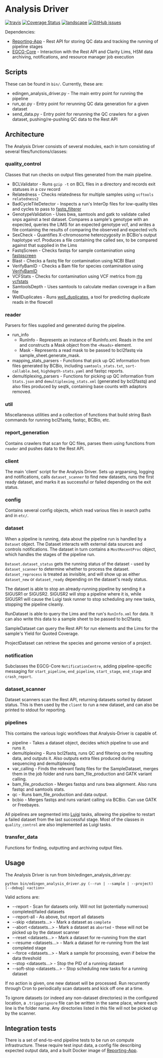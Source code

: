 # Analysis Driver
[![travis](https://img.shields.io/travis/EdinburghGenomics/Analysis-Driver/master.svg)](https://travis-ci.org/EdinburghGenomics/Analysis-Driver)
[![Coverage Status](https://coveralls.io/repos/github/EdinburghGenomics/Analysis-Driver/badge.svg?branch=master)](https://coveralls.io/github/EdinburghGenomics/Analysis-Driver?branch=master)
[![landscape](https://landscape.io/github/EdinburghGenomics/Analysis-Driver/master/landscape.svg)](https://landscape.io/github/EdinburghGenomics/Analysis-Driver)
[![GitHub issues](https://img.shields.io/github/issues/EdinburghGenomics/Analysis-Driver.svg)](https://github.com/EdinburghGenomics/Analysis-Driver/issues)

Dependencies:
- [Reporting-App](https://github.com/EdinburghGenomics/Reporting-App) - Rest API for storing QC data and
  tracking the running of pipeline stages
- [EGCG-Core](https://github.com/EdinburghGenomics/EGCG-Core) - Interaction with the Rest API and Clarity
  Lims, HSM data archiving, notifications, and resource manager job execution

## Scripts
These can be found in `bin/`. Currently, these are:

- edingen_analysis_driver.py - The main entry point for running the pipeline
- run_qc.py - Entry point for rerunning QC data generation for a given dataset
- send_data.py - Entry point for rerunning the QC crawlers for a given dataset, pushing/re-pushing QC data
  to the Rest API


## Architecture
The Analysis Driver consists of several modules, each in turn consisting of several files/functions/classes:

### quality_control
Classes that run checks on output files generated from the main pipeline.

- BCLValidator - Runs `gzip -t` on BCL files in a directory and records exit statuses in a csv record
- Relatedness - Checks relatedness for multiple samples using `vcftools relatedness2`
- BadCycleTileDetector - Inspects a run's InterOp files for low-quality tiles and cycles to pass to
  [fastq_filterer](https://github.com/EdinburghGenomics/Fastq-Filterer)
- GenotypeValidation - Uses bwa, samtools and gatk to validate called snps against a test dataset. Compares
  a sample's genotype with an expected, queries the LIMS for an expected genotype vcf, and writes a file containing the
  results of comparing the observed and expected vcfs
- SexCheck - Quantifies X-chromosome heterozygosity in BCBio's output haplotype vcf. Produces a file
  containing the called sex, to be compared against that supplied in the Lims
- FastqScreen - Checks fastqs for sample contamination using [fastqscreen](http://www.bioinformatics.babraham.ac.uk/projects/download.html#fastqscreen)
- Blast - Checks a fastq file for contamination using NCBI Blast
- VerifyBamID - Checks a Bam file for species contamination using [VerifyBamID](http://genome.sph.umich.edu/wiki/VerifyBamID)
- VCFStats - Checks for contamination using VCF metrics from [rtg vcfstats](https://github.com/RealTimeGenomics/rtg-tools)
- SamtoolsDepth - Uses samtools to calculate median coverage in a Bam file
- WellDuplicates - Runs [well_duplicates](https://github.com/EdinburghGenomics/well_duplicates), a tool for
  predicting duplicate reads in the flowcell

### reader
Parsers for files supplied and generated during the pipeline.

- run_info
  - RunInfo - Represents an instance of RunInfo.xml. Reads in the xml and constructs a Mask object from the
    `<Reads>` element.
  - Mask - Represents a read mask to be passed to bcl2fastq via sample_sheet.generate_mask.
- mapping_stats_parsers - Functions that pick up QC information from files generated by BCBio, including
  `samtools_stats.txt`, `sort-callable.bed`, `highdepth-stats.yaml` and fastqc reports.
- demultiplexing_parsers - Functions for picking up QC information from `Stats.json` and
  `demultiplexing_stats.xml` (generated by bcl2fastq) and also files produced by seqtk, containing base counts
  with adaptors removed.

### util
Miscellaneous utilities and a collection of functions that build string Bash commands for running bcl2fastq,
fastqc, BCBio, etc.

### report_generation
Contains crawlers that scan for QC files, parses them using functions from `reader` and pushes data to the
Rest API.

### client
The main 'client' script for the Analysis Driver. Sets up argparsing, logging and notifications, calls
`dataset_scanner` to find new datasets, runs the first ready dataset, and marks it as successful or failed
depending on the exit status.

### config
Contains several config objects, which read various files in search paths and in `etc/`.

### dataset
When a pipeline is running, data about the pipeline run is handled by a `Dataset` object. The Dataset
interacts with external data sources and controls notifications. The dataset in turn contains a
`MostRecentProc` object, which handles the stages of the pipeline run.

`Dataset.dataset_status` gets the running status of the dataset - used by `dataset_scanner` to determine
whether to process the dataset. `dataset_reprocess` is treated as invisible, and will show up as either
`dataset_new` or `dataset_ready` depending on the dataset's ready status.

The dataset is able to stop an already-running pipeline by sending it a SIGUSR1 or SIGUSR2. SIGUSR2 will stop
a pipeline where it is, while SIGUSR1 will cause the Luigi task runner to stop scheduling any new tasks,
stopping the pipeline cleanly.

RunDataset is able to query the Lims and the run's `RunInfo.xml` for data. It can also write this data to a
sample sheet to be passed to bcl2fastq.

SampleDataset can query the Rest API for run elements and the Lims for the sample's Yield for Quoted Coverage.

ProjectDataset can retrieve the species and genome version of a project.

### notification
Subclasses the EGCG-Core `NotificationCentre`, adding pipeline-specific messaging for `start_pipeline`,
`end_pipeline`, `start_stage`, `end_stage` and `crash_report`.

### dataset_scanner
Dataset scanners scan the Rest API, returning datasets sorted by dataset status. This is then used by the
`client` to run a new dataset, and can also be printed to stdout for reporting.

### pipelines
This contains the various logic workflows that Analysis-Driver is capable of.

- pipeline - Takes a dataset object, decides which pipeline to use and runs it.
- demultiplexing - Runs bcl2fastq, runs QC and filtering on the resulting data, and outputs it. Also outputs
  extra files produced during sequencing and demultiplexing.
- var_calling - Finds the relevant fastq files for the SampleDataset, merges them in the job folder
  and runs bam_file_production and GATK variant calling.
- bam_file_production - Merges fastqs and runs bwa alignment. Also runs fastqc and samtools stats.
- qc - Runs bam_file_production and data output.
- bcbio - Merges fastqs and runs variant calling via BCBio. Can use GATK or Freebayes.

All pipelines are segmented into [Luigi](http://luigi.readthedocs.io) tasks, allowing the pipeline to restart
a failed dataset from the last successful stage. Most of the classes in `quality_control` are also implemented as
Luigi tasks.

### transfer_data
Functions for finding, outputting and archiving output files.

## Usage
The Analysis Driver is run from bin/edingen_analysis_driver.py:

    python bin/edingen_analysis_driver.py (--run | --sample | --project) [--debug] <action>

Valid actions are:
- --report - Scan for datasets only. Will not list (potentially numerous) completed/failed datasets
- --report-all - As above, but report all datasets
- --skip <datasets...> - Mark a dataset as `complete`
- --abort <datasets...> - Mark a dataset as `aborted` - these will not be picked up by the dataset scanner
- --reset <datasets...> - Mark a dataset for re-running from the start
- --resume <datasets...> - Mark a dataset for re-running from the last completed stage
- --force <datasets...> - Mark a sample for processing, even if below the data threshold
- --stop <datasets...> - Stop the PID of a running dataset
- --soft-stop <datasets...> - Stop scheduling new tasks for a running dataset

If no action is given, one new dataset will be processed. Run recurrently through Cron to periodically
scan datasets and kick off one at a time.

To ignore datasets (or indeed any non-dataset directories) in the configured location, a `.triggerignore` file
can be written in the same place, where each line is the folder name. Any directories listed in this file will
not be picked up by the scanner.

## Integration tests
There is a set of end-to-end pipeline tests to be run on compute infrastructure. These require test input
data, a config file describing expected output data, and a built Docker image of
[Reporting-App](https://github.com/EdinburghGenomics/Reporting-App).
